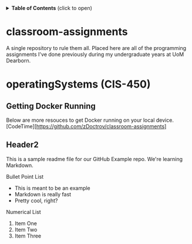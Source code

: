 <details>
<summary><b>Table of Contents</b> (click to open)</summary>
<!-- MarkdownTOC -->
1. Baba
2. Boo
3. Eee
<!-- /MarkdownTOC -->
</details>

# classroom-assignments

A single repository to rule them all. Placed here are all of the programming assignments I've done previously during my undergraduate years at UoM Dearborn. 

# operatingSystems (CIS-450)

## Getting Docker Running

Below are more resouces to get Docker running on your local device.
[CodeTime][https://github.com/zDoctrov/classroom-assignments]



<!-- Markdown Notes -->
## Header2

This is a sample readme file for our GitHub Example repo. We're learning Markdown.

Bullet Point List
* This is meant to be an example
* Markdown is really fast
* Pretty cool, right?

Numerical List
1. Item One
2. Item Two
3. Item Three

